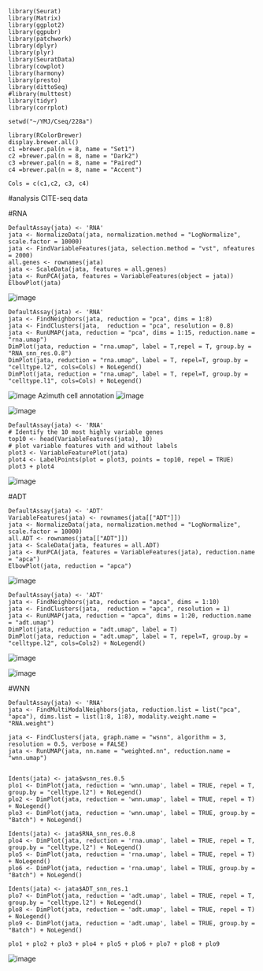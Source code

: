 ```{r}
library(Seurat)
library(Matrix)
library(ggplot2)
library(ggpubr)
library(patchwork)
library(dplyr)
library(plyr)
library(SeuratData)
library(cowplot)
library(harmony)
library(presto)
library(dittoSeq)
#library(multtest)
library(tidyr)
library(corrplot)

setwd("~/YMJ/Cseq/228a")
```

```{r}
library(RColorBrewer)
display.brewer.all()
c1 =brewer.pal(n = 8, name = "Set1")
c2 =brewer.pal(n = 8, name = "Dark2")
c3 =brewer.pal(n = 8, name = "Paired")
c4 =brewer.pal(n = 8, name = "Accent")

Cols = c(c1,c2, c3, c4)
```

#analysis CITE-seq data

#RNA
```{r}
DefaultAssay(jata) <- 'RNA'
jata <- NormalizeData(jata, normalization.method = "LogNormalize", scale.factor = 10000)
jata <- FindVariableFeatures(jata, selection.method = "vst", nfeatures = 2000)
all.genes <- rownames(jata)
jata <- ScaleData(jata, features = all.genes)
jata <- RunPCA(jata, features = VariableFeatures(object = jata))
ElbowPlot(jata)
```
![image](https://github.com/user-attachments/assets/40614cd0-a9e4-498b-8581-d7d1b010408a)


```{r, fig.width=5, fig.height=5}
DefaultAssay(jata) <- 'RNA'
jata <- FindNeighbors(jata, reduction = "pca", dims = 1:8)
jata <- FindClusters(jata,  reduction = "pca", resolution = 0.8)
jata <- RunUMAP(jata, reduction = "pca", dims = 1:15, reduction.name = "rna.umap")
DimPlot(jata, reduction = "rna.umap", label = T,repel = T, group.by = "RNA_snn_res.0.8")
DimPlot(jata, reduction = "rna.umap", label = T, repel=T, group.by = "celltype.l2", cols=Cols) + NoLegend()
DimPlot(jata, reduction = "rna.umap", label = T, repel=T, group.by = "celltype.l1", cols=Cols) + NoLegend()
```
![image](https://github.com/user-attachments/assets/3befb319-82e7-42ce-bd79-d7a1b9377510)
Azimuth cell annotation
![image](https://github.com/user-attachments/assets/7aac1d5a-4881-4ef5-83fd-da8c72fb0bf5)

![image](https://github.com/user-attachments/assets/b55c73d0-9cb1-4db2-bde5-37cfcafd487f)


```{r , fig.width=12, fig.height=4}
DefaultAssay(jata) <- 'RNA'
# Identify the 10 most highly variable genes
top10 <- head(VariableFeatures(jata), 10)
# plot variable features with and without labels
plot3 <- VariableFeaturePlot(jata)
plot4 <- LabelPoints(plot = plot3, points = top10, repel = TRUE)
plot3 + plot4
```
![image](https://github.com/user-attachments/assets/20a7ce1a-1dc8-4ef0-8190-7c740ec6615b)


#ADT
```{r}
DefaultAssay(jata) <- 'ADT'
VariableFeatures(jata) <- rownames(jata[["ADT"]])
jata <- NormalizeData(jata, normalization.method = "LogNormalize", scale.factor = 10000)
all.ADT <- rownames(jata[["ADT"]])
jata <- ScaleData(jata, features = all.ADT)
jata <- RunPCA(jata, features = VariableFeatures(jata), reduction.name = "apca")
ElbowPlot(jata, reduction = "apca")
```
![image](https://github.com/user-attachments/assets/69803fd8-b759-4641-82ca-5dda421ab2b0)


```{r, fig.width=5, fig.height=5}
DefaultAssay(jata) <- 'ADT'
jata <- FindNeighbors(jata, reduction = "apca", dims = 1:10)
jata <- FindClusters(jata,  reduction = "apca", resolution = 1)
jata <- RunUMAP(jata, reduction = "apca", dims = 1:20, reduction.name = "adt.umap")
DimPlot(jata, reduction = "adt.umap", label = T)
DimPlot(jata, reduction = "adt.umap", label = T, repel=T, group.by = "celltype.l2", cols=Cols2) + NoLegend()
```
![image](https://github.com/user-attachments/assets/8ec8f119-ddde-4e3d-bd9f-d11c0f73293e)

![image](https://github.com/user-attachments/assets/c25dd8dc-b2c1-46be-a3c3-0248ea249a5b)


#WNN
```{r, fig.width=7, fig.height=3}
DefaultAssay(jata) <- 'RNA'
jata <- FindMultiModalNeighbors(jata, reduction.list = list("pca", "apca"), dims.list = list(1:8, 1:8), modality.weight.name = "RNA.weight")

jata <- FindClusters(jata, graph.name = "wsnn", algorithm = 3, resolution = 0.5, verbose = FALSE)
jata <- RunUMAP(jata, nn.name = "weighted.nn", reduction.name = "wnn.umap")
```

```{r, fig.width=20, fig.height=16}

Idents(jata) <- jata$wsnn_res.0.5
plo1 <- DimPlot(jata, reduction = 'wnn.umap', label = TRUE, repel = T, group.by = "celltype.l2") + NoLegend()
plo2 <- DimPlot(jata, reduction = 'wnn.umap', label = TRUE, repel = T) + NoLegend()
plo3 <- DimPlot(jata, reduction = 'wnn.umap', label = TRUE, group.by = "Batch") + NoLegend()

Idents(jata) <- jata$RNA_snn_res.0.8
plo4 <- DimPlot(jata, reduction = 'rna.umap', label = TRUE, repel = T, group.by = "celltype.l2") + NoLegend()
plo5 <- DimPlot(jata, reduction = 'rna.umap', label = TRUE, repel = T) + NoLegend()
plo6 <- DimPlot(jata, reduction = 'rna.umap', label = TRUE, group.by = "Batch") + NoLegend()

Idents(jata) <- jata$ADT_snn_res.1
plo7 <- DimPlot(jata, reduction = 'adt.umap', label = TRUE, repel = T, group.by = "celltype.l2") + NoLegend()
plo8 <- DimPlot(jata, reduction = 'adt.umap', label = TRUE, repel = T) + NoLegend()
plo9 <- DimPlot(jata, reduction = 'adt.umap', label = TRUE, group.by = "Batch") + NoLegend()

plo1 + plo2 + plo3 + plo4 + plo5 + plo6 + plo7 + plo8 + plo9
```
![image](https://github.com/user-attachments/assets/888f19b7-a44c-4010-aa08-55f5531ca91e)
